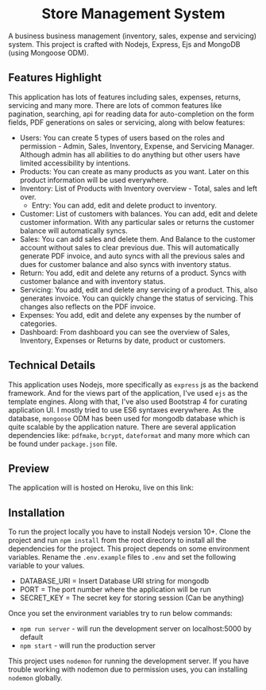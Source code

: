 <h1 align="center">
  
  <div>Store Management System</div>
</h1>

A business business management (inventory, sales, expense and servicing) system. This project is crafted with Nodejs, Express, Ejs and MongoDB (using Mongoose ODM).

## Features Highlight

This application has lots of features including sales, expenses, returns, servicing and many more. There are lots of common features like pagination, searching, api for reading data for auto-completion on the form fields, PDF generations on sales or servicing, along with below features:

- Users: You can create 5 types of users based on the roles and permission - Admin, Sales, Inventory, Expense, and Servicing Manager. Although admin has all abilities to do anything but other users have limited accessibility by intentions.
- Products: You can create as many products as you want. Later on this product information will be used everywhere.
- Inventory: List of Products with Inventory overview - Total, sales and left over.
  - Entry: You can add, edit and delete product to inventory.
- Customer: List of customers with balances. You can add, edit and delete customer information. With any particular sales or returns the customer balance will automatically syncs.
- Sales: You can add sales and delete them. And Balance to the customer account without sales to clear previous due. This will automatically generate PDF invoice, and auto syncs with all the previous sales and dues for customer balance and also syncs with inventory status.
- Return: You add, edit and delete any returns of a product. Syncs with customer balance and with inventory status.
- Servicing: You add, edit and delete any servicing of a product. This, also generates invoice. You can quickly change the status of servicing. This changes also reflects on the PDF invoice.
- Expenses: You add, edit and delete any expenses by the number of categories.
- Dashboard: From dashboard you can see the overview of Sales, Inventory, Expenses or Returns by date, product or customers.

## Technical Details

This application uses Nodejs, more specifically as `express` js as the backend framework. And for the views part of the application, I've used `ejs` as the template engines. Along with that, I've also used Bootstrap 4 for curating application UI. I mostly tried to use ES6 syntaxes everywhere. As the database, `mongoose` ODM has been used for mongodb database which is quite scalable by the application nature. There are several application dependencies like: `pdfmake`, `bcrypt`, `dateformat` and many more which can be found under `package.json` file.


## Preview

The application will is hosted on Heroku, live on this link:


## Installation

To run the project locally you have to install Nodejs version 10+. Clone the project and run `npm install` from the root directory to install all the dependencies for the project. This project depends on some environment variables. Rename the `.env.example` files to `.env` and set the following variable to your values.

- DATABASE_URI = Insert Database URI string for mongodb
- PORT = The port number where the application will be run
- SECRET_KEY = The secret key for storing session (Can be anything)

Once you set the environment variables try to run below commands:

- `npm run server` - will run the development server on localhost:5000 by default
- `npm start` - will run the production server

This project uses `nodemon` for running the development server. If you have trouble working with nodemon due to permission uses, you can installing `nodemon` globally.

